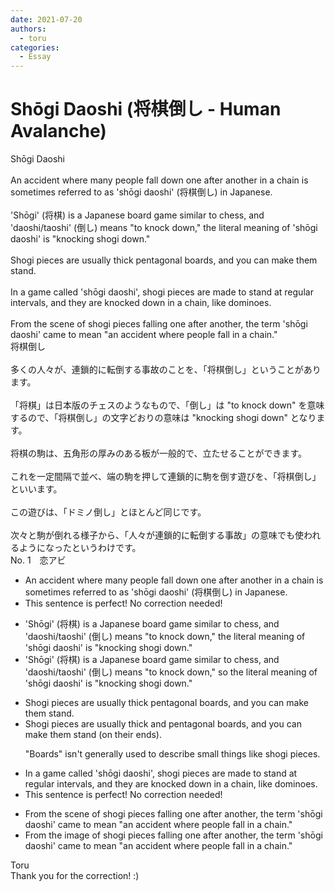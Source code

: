 ```yaml
---
date: 2021-07-20
authors:
  - toru
categories:
  - Essay
---
```


<h1 id="subject_show">Shōgi Daoshi (将棋倒し - Human Avalanche)</h1>
<div class="date" hidden>Jul 20, 2021 16:58</div>
<div id="post"><div id="body_show_ori">
Shōgi Daoshi<br/><br/>An accident where many people fall down one after another in a chain is sometimes referred to as 'shōgi daoshi' (将棋倒し) in Japanese.<br/><br/>'Shōgi' (将棋) is a Japanese board game similar to chess, and 'daoshi/taoshi' (倒し) means "to knock down," the literal meaning of 'shōgi daoshi' is "knocking shogi down."<br/><br/>Shogi pieces are usually thick pentagonal boards, and you can make them stand.<br/><br/>In a game called 'shōgi daoshi', shogi pieces are made to stand at regular intervals, and they are knocked down in a chain, like dominoes.<br/><br/>From the scene of shogi pieces falling one after another, the term 'shōgi daoshi' came to mean "an accident where people fall in a chain."
</div></div>

<!-- more -->

<div id="post_ja"><div id="body_show_mo">
将棋倒し<br/><br/>多くの人々が、連鎖的に転倒する事故のことを、「将棋倒し」ということがあります。<br/><br/>「将棋」は日本版のチェスのようなもので、「倒し」は "to knock down" を意味するので、「将棋倒し」の文字どおりの意味は "knocking shogi down" となります。<br/><br/>将棋の駒は、五角形の厚みのある板が一般的で、立たせることができます。<br/><br/>これを一定間隔で並べ、端の駒を押して連鎖的に駒を倒す遊びを、「将棋倒し」といいます。<br/><br/>この遊びは、「ドミノ倒し」とほとんど同じです。<br/><br/>次々と駒が倒れる様子から、「人々が連鎖的に転倒する事故」の意味でも使われるようになったというわけです。
</div></div>
<div id="block"><div class="first_name"> No. 1　<span class="just_name">恋アビ</span></div><div id="block2">
<ul class="correction_field">
<li class="incorrect">An accident where many people fall down one after another in a chain is sometimes referred to as 'shōgi daoshi' (将棋倒し) in Japanese.</li>
<li class="corrected perfect">This sentence is perfect! No correction needed!</li>
</ul>
<ul class="correction_field">
<li class="incorrect">'Shōgi' (将棋) is a Japanese board game similar to chess, and 'daoshi/taoshi' (倒し) means "to knock down," the literal meaning of 'shōgi daoshi' is "knocking shogi down."</li>
<li class="corrected correct">
'Shōgi' (将棋) is a Japanese board game similar to chess, and 'daoshi/taoshi' (倒し) means "to knock down," <span class="f_blue">so </span>the literal meaning of 'shōgi daoshi' is "knocking shogi down."
</li>
</ul>
<ul class="correction_field">
<li class="incorrect">Shogi pieces are usually thick pentagonal boards, and you can make them stand.</li>
<li class="corrected correct">
Shogi pieces are usually thick <span class="f_blue">and </span>pentagonal<span class="f_red"><span class="sline"> boards</span></span>, and you can make them stand <span class="f_blue">(on their ends)</span>.
<p class="correction_comment">"Boards" isn't generally used to describe small things like shogi pieces.</p>
</li>
</ul>
<ul class="correction_field">
<li class="incorrect">In a game called 'shōgi daoshi', shogi pieces are made to stand at regular intervals, and they are knocked down in a chain, like dominoes.</li>
<li class="corrected perfect">This sentence is perfect! No correction needed!</li>
</ul>
<ul class="correction_field">
<li class="incorrect">From the scene of shogi pieces falling one after another, the term 'shōgi daoshi' came to mean "an accident where people fall in a chain."</li>
<li class="corrected correct">
From the <span class="f_blue">image </span>of shogi pieces falling one after another, the term 'shōgi daoshi' came to mean "an accident where people fall in a chain."
</li>
</ul>
</div><div class="name"><span class="just_name">Toru</span><br>
Thank you for the correction! :)
</div>
</div>

